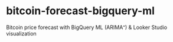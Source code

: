 # bitcoin-forecast-bigquery-ml
Bitcoin price forecast with BigQuery ML (ARIMA⁺) &amp; Looker Studio visualization
